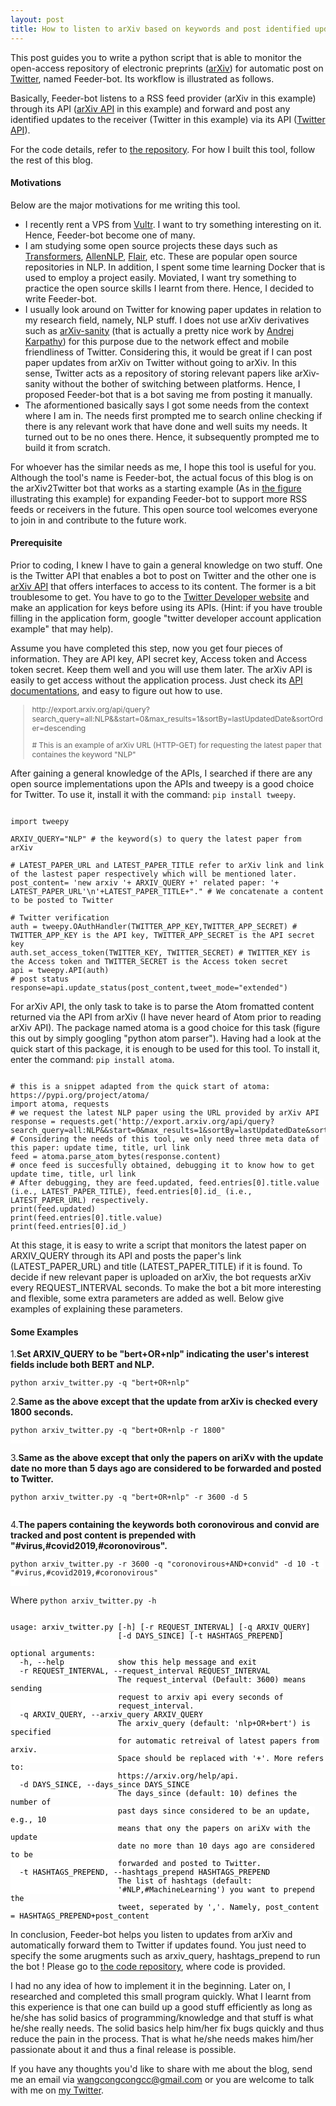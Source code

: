```yaml
---
layout: post
title: How to listen to arXiv based on keywords and post identified updates to Twitter?
---
```


This post guides you to write a python script that is able to monitor the open-access repository of electronic preprints ([arXiv](https://arxiv.org/)) for automatic post on [Twitter](https://twitter.com/home), named Feeder-bot. Its workflow is illustrated as follows.

<object id="workflow" data="{{ site.baseurl }}/images/feeder-bot-arxiv-twitter/feeder-bot-arxiv-twitter.svg" type="image/svg+xml">
</object>

Basically, Feeder-bot listens to a RSS feed provider (arXiv in this example) through its API ([arXiv API](https://arxiv.org/help/api) in this example) and forward and post any identified updates to the receiver (Twitter in this example) via its API ([Twitter API](https://developer.twitter.com/en/docs)).

For the code details, refer to [the repository](https://github.com/wangcongcong123/Feeder-bot). For how I built this tool, follow the rest of this blog.


#### Motivations

Below are the major motivations for me writing this tool.

- I recently rent a VPS from [Vultr](https://www.vultr.com/). I want to try something interesting on it. Hence, Feeder-bot become one of many.
- I am studying some open source projects these days such as [Transformers](https://github.com/huggingface/transformers), [AllenNLP](https://github.com/allenai/allennlp), [Flair](https://github.com/flairNLP/flair), etc. These are popular open source repositories in NLP. In addition, I spent some time learning Docker that is used to employ a project easily. Moviated, I want try something to practice the open source skills I learnt from there. Hence, I decided to write Feeder-bot.
- I usually look around on Twitter for knowing paper updates in relation to my research field, namely, NLP stuff. I does not use arXiv derivatives such as [arXiv-sanity](https://www.arxiv-sanity.com/) (that is actually a pretty nice work by [Andrej Karpathy](https://twitter.com/karpathy)) for this purpose due to the network effect and mobile friendliness of Twitter. Considering this, it would be great if I can post paper updates from arXiv on Twitter without going to arXiv. In this sense, Twitter acts as a repository of storing relevant papers like arXiv-sanity without the bother of switching between platforms. Hence, I proposed Feeder-bot that is a bot saving me from posting it manually.
- The aformentioned basically says I got some needs from the context where I am in. The needs first prompted me to search online checking if there is any relevant work that have done and well suits my needs. It turned out to be no ones there. Hence, it subsequently prompted me to build it from scratch.

For whoever has the similar needs as me, I hope this tool is useful for you. Although the tool's name is Feeder-bot, the actual focus of this blog is on the arXiv2Twitter bot that works as a starting example (As in <a href="#workflow">the figure</a> illustrating this example) for expanding Feeder-bot to support more RSS feeds or receivers in the future. This open source tool welcomes everyone to join in and contribute to the future work.

#### Prerequisite

Prior to coding, I knew I have to gain a general knowledge on two stuff. One is the Twitter API that enables a bot to post on Twitter and the other one is [arXiv API](https://arxiv.org/help/api) that offers interfaces to access to its content. The former is a bit troublesome to get. You have to go to the [Twitter Developer website](https://developer.twitter.com/) and make an application for keys before using its APIs. (Hint: if you have trouble filling in the application form, google "twitter developer account application example" that may help). 

Assume you have completed this step, now you get four pieces of information. They are API key, API secret key, Access token and Access token secret. Keep them well and you will use them later. The arXiv API is easily to get access without the application process. Just check its [API documentations](https://arxiv.org/help/api/user-manual), and easy to figure out how to use. 

<blockquote style="font-size: 12px" id="arxiv-request-url">
http://export.arxiv.org/api/query?search_query=all:NLP&&start=0&max_results=1&sortBy=lastUpdatedDate&sortOrder=descending
<p># This is an example of arXiv URL (HTTP-GET) for requesting the latest paper that containes the keyword "NLP"</p>
</blockquote>

After gaining a general knowledge of the APIs, I searched if there are any open source implementations upon the APIs and tweepy is a good choice for Twitter. To use it, install it with the command: `pip install tweepy`.


<pre><code class="language-python" style="background: #fff">
import tweepy

ARXIV_QUERY="NLP" # the keyword(s) to query the latest paper from arXiv 

# LATEST_PAPER_URL and LATEST_PAPER_TITLE refer to arXiv link and link of the lastest paper respectively which will be mentioned later.
post_content= 'new arxiv '+ ARXIV_QUERY +' related paper: '+ LATEST_PAPER_URL'\n'+LATEST_PAPER_TITLE+"." # We concatenate a content to be posted to Twitter

# Twitter verification
auth = tweepy.OAuthHandler(TWITTER_APP_KEY,TWITTER_APP_SECRET) # TWITTER_APP_KEY is the API key, TWITTER_APP_SECRET is the API secret key
auth.set_access_token(TWITTER_KEY, TWITTER_SECRET) # TWITTER_KEY is the Access token and TWITTER_SECRET is the Access token secret
api = tweepy.API(auth)
# post status
response=api.update_status(post_content,tweet_mode="extended")
</code></pre>

 For arXiv API, the only task to take is to parse the Atom fromatted content returned via the API from arXiv (I have never heard of Atom prior to reading arXiv API). The package named atoma is a good choice for this task (figure this out by simply googling "python atom parser"). Having had a look at the quick start of this package, it is enough to be used for this tool. To install it, enter the command: `pip install atoma`.

<pre><code class="language-python" style="background: #fff">
# this is a snippet adapted from the quick start of atoma: https://pypi.org/project/atoma/
import atoma, requests
# we request the latest NLP paper using the URL provided by arXiv API
response = requests.get('http://export.arxiv.org/api/query?search_query=all:NLP&&start=0&max_results=1&sortBy=lastUpdatedDate&sortOrder=descending') 
# Considering the needs of this tool, we only need three meta data of this paper: update time, title, url link
feed = atoma.parse_atom_bytes(response.content)
# once feed is succesfully obtained, debugging it to know how to get update time, title, url link
# After debugging, they are feed.updated, feed.entries[0].title.value (i.e., LATEST_PAPER_TITLE), feed.entries[0].id_ (i.e., LATEST_PAPER_URL) respectively.
print(feed.updated)
print(feed.entries[0].title.value)
print(feed.entries[0].id_)
</code></pre>

At this stage, it is easy to write a script that monitors the latest paper on ARXIV_QUERY through its API and posts the paper's link (LATEST_PAPER_URL) and title (LATEST_PAPER_TITLE) if it is found. To decide if new relevant paper is uploaded on arXiv, the bot requests arXiv every REQUEST_INTERVAL seconds. To make the bot a bit more interesting and flexible, some extra parameters are added as well. Below give examples of explaining these parameters.

#### Some Examples

1.**Set ARXIV_QUERY to be "bert+OR+nlp" indicating the user's interest fields include both BERT and NLP.**
<pre><code class="language-python" style="background: #fff">python arxiv_twitter.py -q "bert+OR+nlp"
</code></pre>

2.**Same as the above except that the update from arXiv is checked every 1800 seconds.**
<pre><code class="language-python" style="background: #fff">python arxiv_twitter.py -q "bert+OR+nlp -r 1800"
	</code></pre>


3.**Same as the above except that only the papers on ariXv with the update date no more than 5 days ago are considered to be forwarded and posted to Twitter.**
<pre><code class="language-python" style="background: #fff">python arxiv_twitter.py -q "bert+OR+nlp" -r 3600 -d 5
	</code></pre>

4.**The papers containing the keywords both coronovirous and convid are tracked and post content is prepended with "#virus,#covid2019,#coronovirous".**
<pre><code class="language-python" style="background: #fff">python arxiv_twitter.py -r 3600 -q "coronovirous+AND+convid" -d 10 -t "#virus,#covid2019,#coronovirous"
	</code></pre>

Where `python arxiv_twitter.py -h`

<pre><code class="plaintext" style="color: #000;background: #fff">
usage: arxiv_twitter.py [-h] [-r REQUEST_INTERVAL] [-q ARXIV_QUERY]
                        [-d DAYS_SINCE] [-t HASHTAGS_PREPEND]

optional arguments:
  -h, --help            show this help message and exit
  -r REQUEST_INTERVAL, --request_interval REQUEST_INTERVAL
                        The request_interval (Default: 3600) means sending
                        request to arxiv api every seconds of
                        request_interval.
  -q ARXIV_QUERY, --arxiv_query ARXIV_QUERY
                        The arxiv_query (default: 'nlp+OR+bert') is specified
                        for automatic retreival of latest papers from arxiv.
                        Space should be replaced with '+'. More refers to:
                        https://arxiv.org/help/api.
  -d DAYS_SINCE, --days_since DAYS_SINCE
                        The days_since (default: 10) defines the number of
                        past days since considered to be an update, e.g., 10
                        means that ony the papers on ariXv with the update
                        date no more than 10 days ago are considered to be
                        forwarded and posted to Twitter.
  -t HASHTAGS_PREPEND, --hashtags_prepend HASHTAGS_PREPEND
                        The list of hashtags (default:
                        '#NLP,#MachineLearning') you want to prepend the
                        tweet, seperated by ','. Namely, post_content = HASHTAGS_PREPEND+post_content
</code></pre>


In conclusion, Feeder-bot helps you listen to updates from arXiv and automatically forward them to Twitter if updates found. You just need to specify the some arugments such as arxiv_query, hashtags_prepend to run the bot !
Please go to [the code repository](https://github.com/wangcongcong123/Feeder-bot), where code is provided.

I had no any idea of how to implement it in the beginning. Later on, I researched and completed this small program quickly. What I learnt from this experience is that one can build up a good stuff efficiently as long as he/she has solid basics of programming/knowledge and that stuff is what he/she really needs. The solid basics help him/her fix bugs quickly and thus reduce the pain in the process. That is what he/she needs makes him/her passionate about it and thus a final release is possible. 
<!-- What motivated me to write this blog is not the bot itself, but the high-level consistent patterns of completing things likewise. -->

If you have any thoughts you'd like to share with me about the blog, send me an email via [wangcongcongcc@gmail.com](mailto:wangcongcongcc@gmail.com) or you are welcome to talk with me on [my Twitter](https://twitter.com/WangcongcongCC).

<!-- <div class="form-group">
  <label for="comment">Comment:</label>
  <textarea class="form-control" rows="5" id="comment"></textarea>
</div>

<button type="button" class="btn btn-primary btn-sm">Submit</button> -->